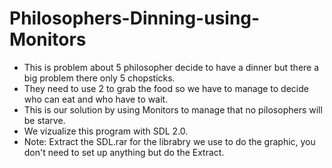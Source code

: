 # Philosophers-Dinning-using-Monitors
- This is problem about 5 philosopher decide to have a dinner but there a big problem there only 5 chopsticks.
- They need to use 2 to grab the food so we have to manage to decide who can eat and who have to wait.
- This is our solution by using Monitors to manage that no pilosophers will be starve.
- We vizualize this program with SDL 2.0.
- Note: Extract the SDL.rar for the librabry we use to do the graphic, you don't need to set up anything but do the Extract.
